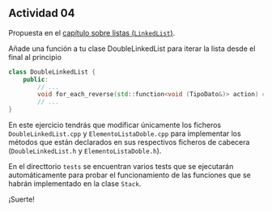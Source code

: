 Actividad 04
------------

Propuesta en el [capítulo sobre listas (`LinkedList`)](https://jgsogo.es/eda/07.lists-class.html#/9).

Añade una función a tu clase DoubleLinkedList 
para iterar la lista desde el final al principio

```cpp
class DoubleLinkedList {
    public:
        // ...
        void for_each_reverse(std::function<void (TipoDato&)> action) const;
        // ...
}
```

En este ejercicio tendrás que modificar únicamente los
ficheros `DoubleLinkedList.cpp` y `ElementoListaDoble.cpp` para
implementar los métodos que están declarados en sus respectivos
ficheros de cabecera (`DoubleLinkedList.h` y `ElementoListaDoble.h`).

En el directtorio `tests` se encuentran varios tests que se
ejecutarán automáticamente para probar el funcionamiento de las
funciones que se habrán implementado en la clase `Stack`.

¡Suerte!
